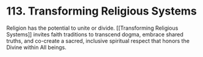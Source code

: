 # 113. Transforming Religious Systems

Religion has the potential to unite or divide. [[Transforming Religious Systems]] invites faith traditions to transcend dogma, embrace shared truths, and co-create a sacred, inclusive spiritual respect that honors the Divine within All beings.